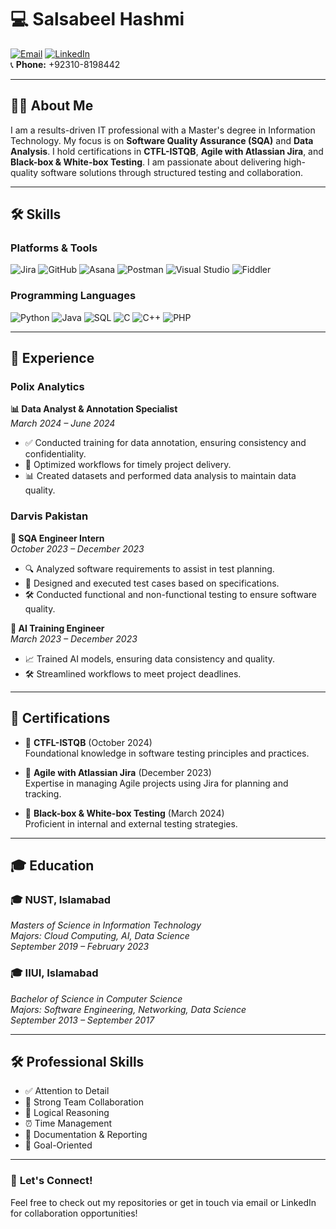 # 💻 Salsabeel Hashmi

[![Email](https://img.shields.io/badge/Email-D14836?style=flat&logo=gmail&logoColor=white)](mailto:shashmi.msit19seecs@seecs.edu.pk) 
[![LinkedIn](https://img.shields.io/badge/LinkedIn-0077B5?style=flat&logo=linkedin&logoColor=white)](https://www.linkedin.com/in/salsabeel-hashmi-8279b519b)  
📞 **Phone:** +92310-8198442  

---

## 👩‍💻 **About Me**

I am a results-driven IT professional with a Master's degree in Information Technology. My focus is on **Software Quality Assurance (SQA)** and **Data Analysis**. I hold certifications in **CTFL-ISTQB**, **Agile with Atlassian Jira**, and **Black-box & White-box Testing**. I am passionate about delivering high-quality software solutions through structured testing and collaboration.

---

## 🛠️ **Skills**

### Platforms & Tools
![Jira](https://img.shields.io/badge/Jira-0052CC?style=flat&logo=jira&logoColor=white)
![GitHub](https://img.shields.io/badge/GitHub-181717?style=flat&logo=github&logoColor=white)
![Asana](https://img.shields.io/badge/Asana-273346?style=flat&logo=asana&logoColor=F06A6A)
![Postman](https://img.shields.io/badge/Postman-FF6C37?style=flat&logo=postman&logoColor=white)
![Visual Studio](https://img.shields.io/badge/Visual%20Studio-5C2D91?style=flat&logo=visual-studio&logoColor=white)
![Fiddler](https://img.shields.io/badge/Fiddler-008080?style=flat)

### Programming Languages
![Python](https://img.shields.io/badge/Python-3776AB?style=flat&logo=python&logoColor=white)
![Java](https://img.shields.io/badge/Java-007396?style=flat&logo=java&logoColor=white)
![SQL](https://img.shields.io/badge/SQL-4479A1?style=flat&logo=postgresql&logoColor=white)
![C](https://img.shields.io/badge/C-A8B9CC?style=flat&logo=c&logoColor=white)
![C++](https://img.shields.io/badge/C++-00599C?style=flat&logo=c%2B%2B&logoColor=white)
![PHP](https://img.shields.io/badge/PHP-777BB4?style=flat&logo=php&logoColor=white)

---

## 💼 **Experience**

### Polix Analytics  
**📊 Data Analyst & Annotation Specialist**  
_March 2024 – June 2024_

- ✅ Conducted training for data annotation, ensuring consistency and confidentiality.
- 🔧 Optimized workflows for timely project delivery.
- 📊 Created datasets and performed data analysis to maintain data quality.

### Darvis Pakistan  
**🧪 SQA Engineer Intern**  
_October 2023 – December 2023_

- 🔍 Analyzed software requirements to assist in test planning.
- 🧪 Designed and executed test cases based on specifications.
- 🛠️ Conducted functional and non-functional testing to ensure software quality.

**🤖 AI Training Engineer**  
_March 2023 – December 2023_

- 📈 Trained AI models, ensuring data consistency and quality.
- 🛠️ Streamlined workflows to meet project deadlines.

---

## 📜 **Certifications**

- 🏅 **CTFL-ISTQB** (October 2024)  
  Foundational knowledge in software testing principles and practices.

- 📜 **Agile with Atlassian Jira** (December 2023)  
  Expertise in managing Agile projects using Jira for planning and tracking.

- 🧪 **Black-box & White-box Testing** (March 2024)  
  Proficient in internal and external testing strategies.

---

## 🎓 **Education**

### 🎓 NUST, Islamabad  
_Masters of Science in Information Technology_  
_Majors: Cloud Computing, AI, Data Science_  
_September 2019 – February 2023_

### 🎓 IIUI, Islamabad  
_Bachelor of Science in Computer Science_  
_Majors: Software Engineering, Networking, Data Science_  
_September 2013 – September 2017_

---

## 🛠️ **Professional Skills**

- ✅ Attention to Detail  
- 🤝 Strong Team Collaboration  
- 🧠 Logical Reasoning  
- ⏰ Time Management  
- 📝 Documentation & Reporting  
- 🎯 Goal-Oriented

---
### 💬 **Let's Connect!**
Feel free to check out my repositories or get in touch via email or LinkedIn for collaboration opportunities!
